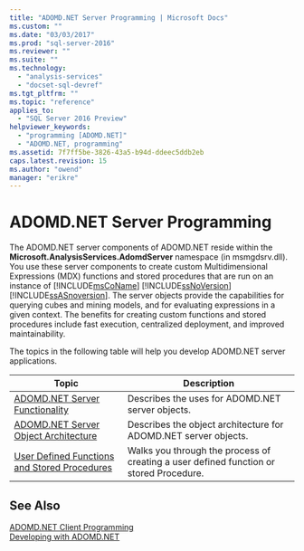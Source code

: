 ```yaml
---
title: "ADOMD.NET Server Programming | Microsoft Docs"
ms.custom: ""
ms.date: "03/03/2017"
ms.prod: "sql-server-2016"
ms.reviewer: ""
ms.suite: ""
ms.technology: 
  - "analysis-services"
  - "docset-sql-devref"
ms.tgt_pltfrm: ""
ms.topic: "reference"
applies_to: 
  - "SQL Server 2016 Preview"
helpviewer_keywords: 
  - "programming [ADOMD.NET]"
  - "ADOMD.NET, programming"
ms.assetid: 7f7ff5be-3826-43a5-b94d-ddeec5ddb2eb
caps.latest.revision: 15
ms.author: "owend"
manager: "erikre"
---
```

# ADOMD.NET Server Programming
  The ADOMD.NET server components of ADOMD.NET reside within the **Microsoft.AnalysisServices.AdomdServer** namespace (in msmgdsrv.dll). You use these server components to create custom Multidimensional Expressions (MDX) functions and stored procedures that are run on an instance of [!INCLUDE[msCoName](../../advanced-analytics/r-services/tutorials/includes/msconame-md.md)] [!INCLUDE[ssNoVersion](../../advanced-analytics/r-services/includes/ssnoversion-md.md)] [!INCLUDE[ssASnoversion](../../analysis-services/includes/ssasnoversion-md.md)]. The server objects provide the capabilities for querying cubes and mining models, and for evaluating expressions in a given context. The benefits for creating custom functions and stored procedures include fast execution, centralized deployment, and improved maintainability.  
  
 The topics in the following table will help you develop ADOMD.NET server applications.  
  
|Topic|Description|  
|-----------|-----------------|  
|[ADOMD.NET Server Functionality](../../analysis-services/multidimensional-models-adomd-net-server/adomd.net-server-functionality.md)|Describes the uses for ADOMD.NET server objects.|  
|[ADOMD.NET Server Object Architecture](../../analysis-services/multidimensional-models-adomd-net-server/adomd.net-server-object-architecture.md)|Describes the object architecture for ADOMD.NET server objects.|  
|[User Defined Functions and Stored Procedures](../../analysis-services/multidimensional-models-adomd-net-server/user-defined-functions-and-stored-procedures.md)|Walks you through the process of creating a user defined function or stored Procedure.|  
  
## See Also  
 [ADOMD.NET Client Programming](../../analysis-services/multidimensional-models-adomd-net-client/adomd.net-client-programming.md)   
 [Developing with ADOMD.NET](../../analysis-services/multidimensional-models/adomd-net/developing-with-adomd.net.md)  
  
  